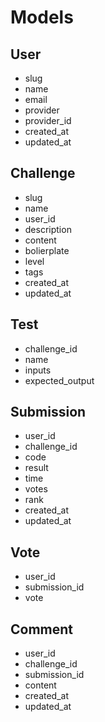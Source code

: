 # Models

## User
- slug
- name
- email
- provider
- provider_id
- created_at
- updated_at

## Challenge
- slug
- name
- user_id
- description
- content
- bolierplate
- level
- tags
- created_at
- updated_at

## Test
- challenge_id
- name
- inputs
- expected_output

## Submission
- user_id
- challenge_id
- code
- result
- time
- votes
- rank
- created_at
- updated_at

## Vote
- user_id
- submission_id
- vote

## Comment
- user_id
- challenge_id
- submission_id
- content
- created_at
- updated_at
